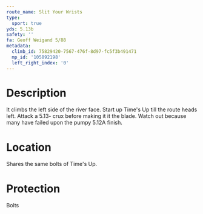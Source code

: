 ```yaml
---
route_name: Slit Your Wrists
type:
  sport: true
yds: 5.13b
safety: ''
fa: Geoff Weigand 5/88
metadata:
  climb_id: 75829420-7567-476f-8d97-fc5f3b491471
  mp_id: '105892198'
  left_right_index: '0'
---
```

# Description
It climbs the left side of the river face.  Start up Time's Up till the route heads left.  Attack a 5.13- crux before making it it the blade.  Watch out because many have failed upon the pumpy 5.12A finish.

# Location
Shares the same bolts of Time's Up.

# Protection
Bolts
